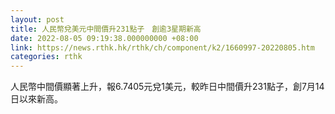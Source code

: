 ```yaml
---
layout: post
title: 人民幣兌美元中間價升231點子　創逾3星期新高
date: 2022-08-05 09:19:38.000000000 +08:00
link: https://news.rthk.hk/rthk/ch/component/k2/1660997-20220805.htm
categories: rthk
---
```


人民幣中間價顯著上升，報6.7405元兌1美元，較昨日中間價升231點子，創7月14日以來新高。
